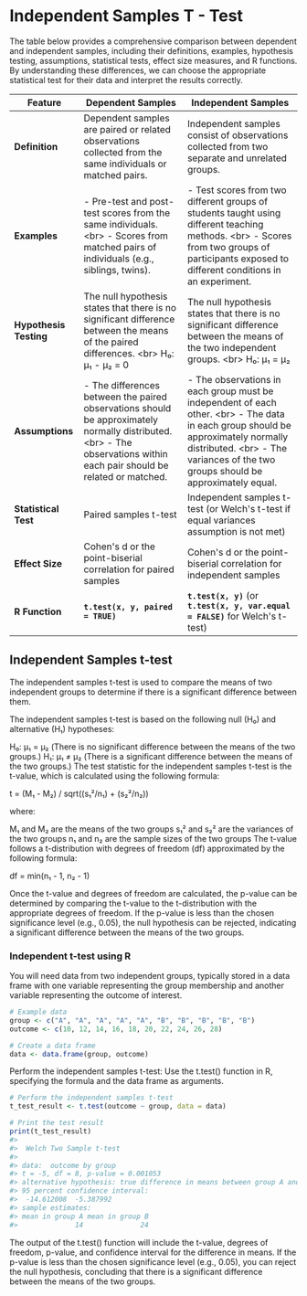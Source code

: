 
# Independent Samples T - Test

The table below provides a comprehensive comparison between dependent and independent samples, including their definitions, examples, hypothesis testing, assumptions, statistical tests, effect size measures, and R functions. By understanding these differences, we can choose the appropriate statistical test for their data and interpret the results correctly.

| **Feature**            | **Dependent Samples**                                                                                                                                                     | **Independent Samples**                                                                                                                                                                                                    |
|--------------|-------------------------|---------------------------------|
| **Definition**         | Dependent samples are paired or related observations collected from the same individuals or matched pairs.                                                                | Independent samples consist of observations collected from two separate and unrelated groups.                                                                                                                              |
| **Examples**           | \- Pre-test and post-test scores from the same individuals. \<br\> - Scores from matched pairs of individuals (e.g., siblings, twins).                                    | \- Test scores from two different groups of students taught using different teaching methods. \<br\> - Scores from two groups of participants exposed to different conditions in an experiment.                            |
| **Hypothesis Testing** | The null hypothesis states that there is no significant difference between the means of the paired differences. \<br\> H₀: μ₁ - μ₂ = 0                                    | The null hypothesis states that there is no significant difference between the means of the two independent groups. \<br\> H₀: μ₁ = μ₂                                                                                     |
| **Assumptions**        | \- The differences between the paired observations should be approximately normally distributed. \<br\> - The observations within each pair should be related or matched. | \- The observations in each group must be independent of each other. \<br\> - The data in each group should be approximately normally distributed. \<br\> - The variances of the two groups should be approximately equal. |
| **Statistical Test**   | Paired samples t-test                                                                                                                                                     | Independent samples t-test (or Welch's t-test if equal variances assumption is not met)                                                                                                                                    |
| **Effect Size**        | Cohen's d or the point-biserial correlation for paired samples                                                                                                            | Cohen's d or the point-biserial correlation for independent samples                                                                                                                                                        |
| **R Function**         | **`t.test(x, y, paired = TRUE)`**                                                                                                                                         | **`t.test(x, y)`** (or **`t.test(x, y, var.equal = FALSE)`** for Welch's t-test)                                                                                                                                           |
## Independent Samples t-test
The independent samples t-test is used to compare the means of two independent groups to determine if there is a significant difference between them.

The independent samples t-test is based on the following null (H₀) and alternative (H₁) hypotheses:

H₀: μ₁ = μ₂ (There is no significant difference between the means of the two groups.)
H₁: μ₁ ≠ μ₂ (There is a significant difference between the means of the two groups.)
The test statistic for the independent samples t-test is the t-value, which is calculated using the following formula:

t = (M₁ - M₂) / sqrt((s₁²/n₁) + (s₂²/n₂))

where:

M₁ and M₂ are the means of the two groups
s₁² and s₂² are the variances of the two groups
n₁ and n₂ are the sample sizes of the two groups
The t-value follows a t-distribution with degrees of freedom (df) approximated by the following formula:

df = min(n₁ - 1, n₂ - 1)

Once the t-value and degrees of freedom are calculated, the p-value can be determined by comparing the t-value to the t-distribution with the appropriate degrees of freedom. If the p-value is less than the chosen significance level (e.g., 0.05), the null hypothesis can be rejected, indicating a significant difference between the means of the two groups.

### Independent t-test using R
You will need data from two independent groups, typically stored in a data frame with one variable representing the group membership and another variable representing the outcome of interest.


```r
# Example data
group <- c("A", "A", "A", "A", "A", "B", "B", "B", "B", "B")
outcome <- c(10, 12, 14, 16, 18, 20, 22, 24, 26, 28)

# Create a data frame
data <- data.frame(group, outcome)
```

Perform the independent samples t-test: Use the t.test() function in R, specifying the formula and the data frame as arguments.


```r
# Perform the independent samples t-test
t_test_result <- t.test(outcome ~ group, data = data)

# Print the test result
print(t_test_result)
#> 
#> 	Welch Two Sample t-test
#> 
#> data:  outcome by group
#> t = -5, df = 8, p-value = 0.001053
#> alternative hypothesis: true difference in means between group A and group B is not equal to 0
#> 95 percent confidence interval:
#>  -14.612008  -5.387992
#> sample estimates:
#> mean in group A mean in group B 
#>              14              24
```

The output of the t.test() function will include the t-value, degrees of freedom, p-value, and confidence interval for the difference in means. If the p-value is less than the chosen significance level (e.g., 0.05), you can reject the null hypothesis, concluding that there is a significant difference between the means of the two groups.
